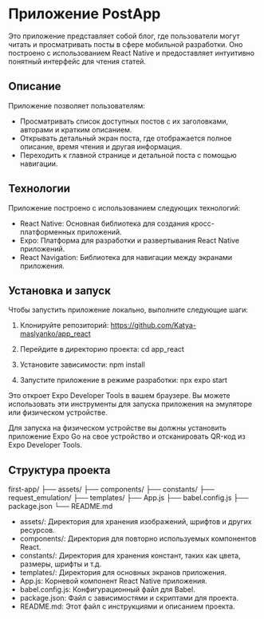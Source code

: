 # Приложение PostApp

Это приложение представляет собой блог, где пользователи могут читать и просматривать посты в сфере мобильной разработки. Оно построено с использованием React Native и предоставляет интуитивно понятный интерфейс для чтения статей.

## Описание

Приложение позволяет пользователям:

- Просматривать список доступных постов с их заголовками, авторами и кратким описанием.
- Открывать детальный экран поста, где отображается полное описание, время чтения и другая информация.
- Переходить к главной странице и детальной поста с помощью навигации.

## Технологии

Приложение построено с использованием следующих технологий:

- React Native: Основная библиотека для создания кросс-платформенных приложений.
- Expo: Платформа для разработки и развертывания React Native приложений.
- React Navigation: Библиотека для навигации между экранами приложения.

## Установка и запуск

Чтобы запустить приложение локально, выполните следующие шаги:

1. Клонируйте репозиторий:
https://github.com/Katya-maslyanko/app_react

2. Перейдите в директорию проекта:
cd app_react

3. Установите зависимости:
npm install

4. Запустите приложение в режиме разработки:
npx expo start

Это откроет Expo Developer Tools в вашем браузере. Вы можете использовать эти инструменты для запуска приложения на эмуляторе или физическом устройстве.

Для запуска на физическом устройстве вы должны установить приложение Expo Go на свое устройство и отсканировать QR-код из Expo Developer Tools.

## Структура проекта
first-app/
├── assets/
├── components/
├── constants/
├── request_emulation/
├── templates/
├── App.js
├── babel.config.js
├── package.json
└── README.md
- assets/: Директория для хранения изображений, шрифтов и других ресурсов.
- components/: Директория для повторно используемых компонентов React.
- constants/: Директория для хранения констант, таких как цвета, размеры, шрифты и т.д.
- templates/: Директория для основных экранов приложения.
- App.js: Корневой компонент React Native приложения.
- babel.config.js: Конфигурационный файл для Babel.
- package.json: Файл с зависимостями и скриптами для проекта.
- README.md: Этот файл с инструкциями и описанием проекта.
